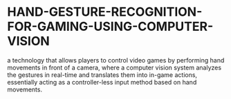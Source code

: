 # HAND-GESTURE-RECOGNITION-FOR-GAMING-USING-COMPUTER-VISION
a technology that allows players to control video games by performing hand movements in front of a camera, where a computer vision system analyzes the gestures in real-time and translates them into in-game actions, essentially acting as a controller-less input method based on hand movements.
